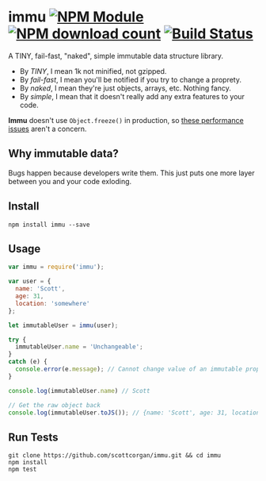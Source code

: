 # immu [![NPM Module](http://img.shields.io/npm/v/immu.svg?style=flat-square)](https://npmjs.org/package/immu) [![NPM download count](https://img.shields.io/npm/dm/immu.svg?style=flat-square)](https://npmjs.org/package/immu) [![Build Status](http://img.shields.io/travis/scottcorgan/immu.svg?style=flat-square)](https://travis-ci.org/scottcorgan/immu)

A TINY, fail-fast, "naked", simple immutable data structure library.

* By *TINY*, I mean 1k not minified, not gzipped.
* By *fail-fast*, I mean you'll be notified if you try to change a proprety.
* By *naked*, I mean they're just objects, arrays, etc. Nothing fancy.
* By *simple*, I mean that it doesn't really add any extra features to your code.

**Immu** doesn't use `Object.freeze()` in production, so [these performance issues](http://jsperf.com/freeze-vs-seal-vs-normal/3) aren't a concern.

## Why immutable data?

Bugs happen because developers write them. This just puts one more layer between you and your code exloding.

## Install

```
npm install immu --save
```

## Usage

```js
var immu = require('immu');

var user = {
  name: 'Scott',
  age: 31,
  location: 'somewhere'
};

let immutableUser = immu(user);

try {
  immutableUser.name = 'Unchangeable';
}
catch (e) {
  console.error(e.message); // Cannot change value of an immutable property
}

console.log(immutableUser.name) // Scott

// Get the raw object back
console.log(immutableUser.toJS()); // {name: 'Scott', age: 31, location: 'somewhere'}
```

## Run Tests

```
git clone https://github.com/scottcorgan/immu.git && cd immu
npm install
npm test
```
